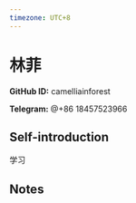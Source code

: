 ```yaml
---
timezone: UTC+8
---
```


# 林菲

**GitHub ID:** camelliainforest

**Telegram:** @+86 18457523966

## Self-introduction

学习

## Notes

<!-- Content_START -->


<!-- Content_END -->
